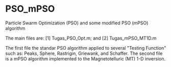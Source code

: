 # PSO_mPSO
Particle Swarm Optimization (PSO) and some modified PSO (mPSO) algorithm

The main files are: [1] Tugas_PSO_Opt.m; and [2] Tugas_mPSO_MT1D.m

The first file the standar PSO algorithm applied to several "Testing Function" such as: Peaks, Sphere, Rastrigin, Griewank, and Schaffer.
The second file is a mPSO algorithm implemented to the Magnetotelluric (MT) 1-D inversion.
